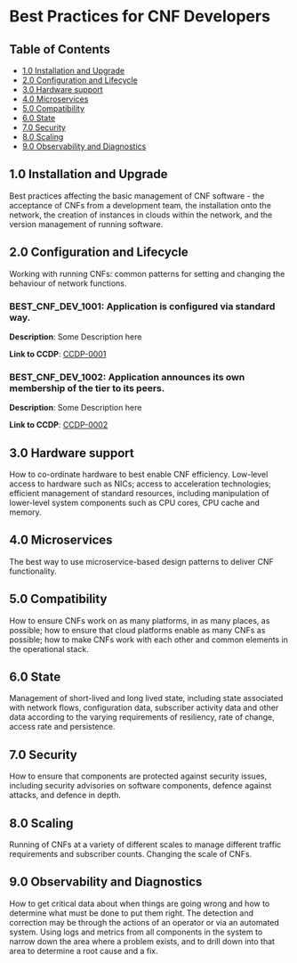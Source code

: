 # Best Practices for CNF Developers

## Table of Contents
* [1.0 Installation and Upgrade](#1.0)
* [2.0 Configuration and Lifecycle](#2.0)
* [3.0 Hardware support](#3.0)
* [4.0 Microservices](#4.0)
* [5.0 Compatibility](#5.0)
* [6.0 State](#6.0)
* [7.0 Security](#7.0)
* [8.0 Scaling](#8.0)
* [9.0 Observability and Diagnostics](#9.0)

<a name="1.0"></a>
## 1.0 Installation and Upgrade

Best practices affecting the basic management of CNF software - the acceptance of CNFs from a development team, the installation onto the network, the creation of instances in clouds within the network, and the version management of running software.

<a name="2.0"></a>
## 2.0 Configuration and Lifecycle

Working with running CNFs: common patterns for setting and changing the behaviour of network functions.

### BEST_CNF_DEV_1001: Application is configured via standard way. 

**Description**: Some Description here

<!-- This is an example and therefore the link is broken. -->
<!-- markdown-link-check-disable-next-line -->
**Link to CCDP**: [CCDP-0001](../ccdps/xyz.md)

### BEST_CNF_DEV_1002: Application announces its own membership of the tier to its peers.

**Description**: Some Description here

<!-- This is an example and therefore the link is broken. -->
<!-- markdown-link-check-disable-next-line -->
**Link to CCDP**: [CCDP-0002](../ccdps/xyz.md)

<a name="3.0"></a>
## 3.0 Hardware support

How to co-ordinate hardware to best enable CNF efficiency.  Low-level access to hardware such as NICs; access to acceleration technologies; efficient management of standard resources, including manipulation of lower-level system components such as CPU cores, CPU cache and memory.

<a name="4.0"></a>
## 4.0 Microservices

The best way to use microservice-based design patterns to deliver CNF functionality.

<a name="5.0"></a>
## 5.0 Compatibility

How to ensure CNFs work on as many platforms, in as many places, as possible; how to ensure that cloud platforms enable as many CNFs as possible; how to make CNFs work with each other and common elements in the operational stack.

<a name="6.0"></a>
## 6.0 State

Management of short-lived and long lived state, including state associated with network flows, configuration data, subscriber activity data and other data according to the varying requirements of resiliency, rate of change, access rate and persistence.

<a name="7.0"></a>
## 7.0 Security

How to ensure that components are protected against security issues, including security advisories on software components, defence against attacks, and defence in depth.

<a name="8.0"></a>
## 8.0 Scaling

Running of CNFs at a variety of different scales to manage different traffic requirements and subscriber counts.  Changing the scale of CNFs.

<a name="9.0"></a>
## 9.0 Observability and Diagnostics

How to get critical data about when things are going wrong and how to determine what must be done to put them right.  The detection and correction may be through the actions of an operator or via an automated system.  Using logs and metrics from all components in the system to narrow down the area where a problem exists, and to drill down into that area to determine a root cause and a fix.
